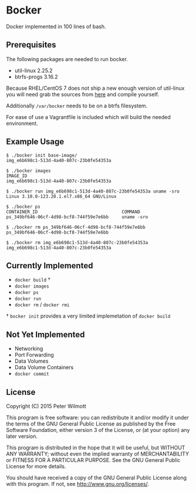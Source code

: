 # Bocker
Docker implemented in 100 lines of bash.

## Prerequisites

The following packages are needed to run bocker.

* util-linux 2.25.2
* btrfs-progs 3.16.2


Because RHEL/CentOS 7 does not ship a new enough version of util-linux you will need grab the sources from [here](https://www.kernel.org/pub/linux/utils/util-linux/v2.25/) and compile yourself.

Additionally `/var/bocker` needs to be on a btrfs filesystem.

For ease of use a Vagrantfile is included which will build the needed environment.

## Example Usage

```
$ ./bocker init base-image/
img_e6b698c1-513d-4a40-807c-23b0fe54353a

$ ./bocker images
IMAGE_ID
img_e6b698c1-513d-4a40-807c-23b0fe54353a

$ ./bocker run img_e6b698c1-513d-4a40-807c-23b0fe54353a uname -sro
Linux 3.10.0-123.20.1.el7.x86_64 GNU/Linux

$ ./bocker ps
CONTAINER_ID					            COMMAND
ps_349bf646-06cf-4d98-bcf8-744f59e7e6bb		uname -sro

$ ./bocker rm ps_349bf646-06cf-4d98-bcf8-744f59e7e6bb
ps_349bf646-06cf-4d98-bcf8-744f59e7e6bb

$ ./bocker rm img_e6b698c1-513d-4a40-807c-23b0fe54353a
img_e6b698c1-513d-4a40-807c-23b0fe54353a
```

## Currently Implemented

* `docker build` †
* `docker images`
* `docker ps`
* `docker run`
* `docker rm` / `docker rmi`

† `bocker init` provides a very limited implemetation of `docker build`

## Not Yet Implemented

* Networking
* Port Forwarding
* Data Volumes
* Data Volume Containers
* `docker commit`

## License

Copyright (C) 2015 Peter Wilmott

This program is free software: you can redistribute it and/or modify
it under the terms of the GNU General Public License as published by
the Free Software Foundation, either version 3 of the License, or
(at your option) any later version.

This program is distributed in the hope that it will be useful,
but WITHOUT ANY WARRANTY; without even the implied warranty of
MERCHANTABILITY or FITNESS FOR A PARTICULAR PURPOSE.  See the
GNU General Public License for more details.

You should have received a copy of the GNU General Public License
along with this program.  If not, see <http://www.gnu.org/licenses/>.
